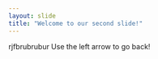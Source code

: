 ```yaml
---
layout: slide
title: "Welcome to our second slide!"
---
```

rjfbrubrubur
Use the left arrow to go back!

